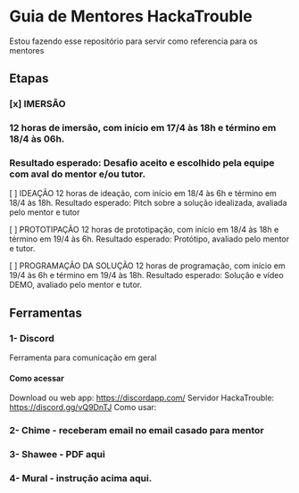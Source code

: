# Guia de Mentores HackaTrouble

Estou fazendo esse repositório para servir como referencia para os mentores

## Etapas

### [x] IMERSÃO
### 12 horas de imersão, com início em 17/4 às 18h e término em 18/4 às 06h.
### Resultado esperado: Desafio aceito e escolhido pela equipe com aval do mentor e/ou tutor.

[ ]  IDEAÇÃO
12 horas de ideação, com início em 18/4 às 6h e término em 18/4 às 18h.
Resultado esperado: Pitch sobre a solução idealizada, avaliada pelo mentor e tutor

[ ] PROTOTIPAÇÃO
12 horas de prototipação, com início em 18/4 às 18h e término em 19/4 às 6h.
Resultado esperado: Protótipo, avaliado pelo mentor e tutor.

[ ] PROGRAMAÇÃO DA SOLUÇÃO
12 horas de programação, com início em 19/4 às 6h e término em 19/4 às 18h.
Resultado esperado: Solução e vídeo DEMO, avaliado pelo mentor e tutor.

## Ferramentas

### 1- Discord
Ferramenta para comunicação em geral

#### Como acessar
Download ou web app: https://discordapp.com/
Servidor HackaTrouble: https://discord.gg/vQ9DnTJ
Como usar: 

### 2- Chime - receberam email no email casado para mentor
### 3- Shawee - PDF aqui
### 4- Mural - instrução acima aqui.

